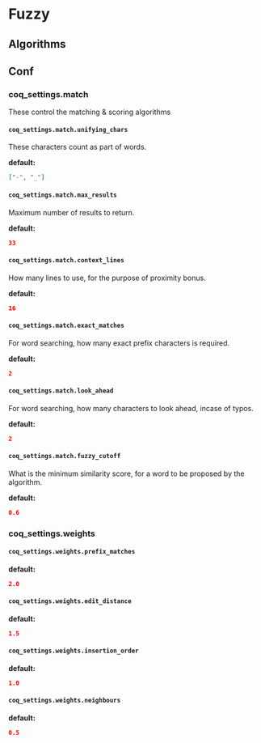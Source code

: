 # Fuzzy

## Algorithms

## Conf

### coq_settings.match

These control the matching & scoring algorithms

#### `coq_settings.match.unifying_chars`

These characters count as part of words.

**default:**

```json
["-", "_"]
```

#### `coq_settings.match.max_results`

Maximum number of results to return.

**default:**

```json
33
```

#### `coq_settings.match.context_lines`

How many lines to use, for the purpose of proximity bonus.

**default:**

```json
16
```

#### `coq_settings.match.exact_matches`

For word searching, how many exact prefix characters is required.

**default:**

```json
2
```

#### `coq_settings.match.look_ahead`

For word searching, how many characters to look ahead, incase of typos.

**default:**

```json
2
```

#### `coq_settings.match.fuzzy_cutoff`

What is the minimum similarity score, for a word to be proposed by the algorithm.

**default:**

```json
0.6
```

### coq_settings.weights

#### `coq_settings.weights.prefix_matches`

**default:**

```json
2.0
```

#### `coq_settings.weights.edit_distance`

**default:**

```json
1.5
```

#### `coq_settings.weights.insertion_order`

**default:**

```json
1.0
```

#### `coq_settings.weights.neighbours`

**default:**

```json
0.5
```

